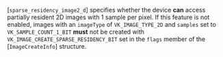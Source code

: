 [`sparse_residency_image2_d`]
specifies whether the device  **can**  access partially resident 2D images
with 1 sample per pixel.
If this feature is not enabled, images with an `imageType` of
`VK_IMAGE_TYPE_2D` and `samples` set to
`VK_SAMPLE_COUNT_1_BIT` **must**  not be created with
`VK_IMAGE_CREATE_SPARSE_RESIDENCY_BIT` set in the `flags` member
of the [`ImageCreateInfo`] structure.